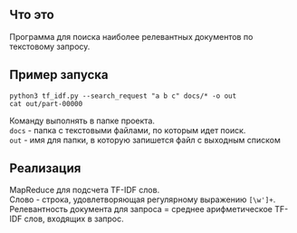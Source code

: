 ## Что это
Программа для поиска наиболее релевантных документов по текстовому запросу.

## Пример запуска
```(bash)
python3 tf_idf.py --search_request "a b c" docs/* -o out
cat out/part-00000
```
Команду выполнять в папке проекта. \
`docs` - папка с текстовыми файлами, по которым идет поиск. \
`out` - имя для папки, в которую запишется файл с выходным списком

## Реализация
MapReduce для подсчета TF-IDF слов. \
Слово - строка, удовлетворяющая регулярному выражению `[\w']+`. \
Релевантность документа для запроса = среднее арифметическое TF-IDF слов, входящих в запрос.
